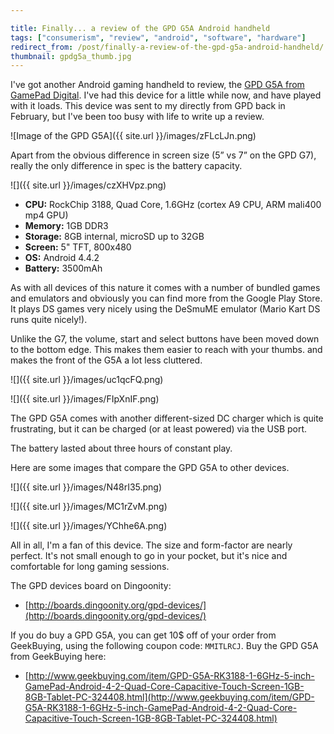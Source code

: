```yaml
---

title: Finally... a review of the GPD G5A Android handheld
tags: ["consumerism", "review", "android", "software", "hardware"]
redirect_from: /post/finally-a-review-of-the-gpd-g5a-android-handheld/
thumbnail: gpdg5a_thumb.jpg
---
```


I've got another Android gaming handheld to review, the [GPD G5A from GamePad Digital](http://www.gpd.hk/products.asp?selectclassid=017001&id=1279). I've had this device for a little while now, and have played with it loads. This device was sent to my directly from GPD back in February, but I've been too busy with life to write up a review.

<!-- more -->

![Image of the GPD G5A]({{ site.url }}/images/zFLcLJn.png)

Apart from the obvious difference in screen size (5” vs 7” on the GPD G7), really the only difference in spec is the battery capacity.

![]({{ site.url }}/images/czXHVpz.png)

- **CPU:** RockChip 3188, Quad Core, 1.6GHz (cortex A9 CPU, ARM mali400 mp4 GPU)
- **Memory:** 1GB DDR3
- **Storage:** 8GB internal, microSD up to 32GB
- **Screen:** 5" TFT, 800x480
- **OS:** Android 4.4.2
- **Battery:** 3500mAh

As with all devices of this nature it comes with a number of bundled games and emulators and obviously you can find more from the Google Play Store. It plays DS games very nicely using the DeSmuME emulator (Mario Kart DS runs quite nicely!).

Unlike the G7, the volume, start and select buttons have been moved down to the bottom edge. This makes them easier to reach with your thumbs. and makes the front of the G5A a lot less cluttered.

![]({{ site.url }}/images/uc1qcFQ.png)

![]({{ site.url }}/images/FIpXnIF.png)

The GPD G5A comes with another different-sized DC charger which is quite frustrating, but it can be charged (or at least powered) via the USB port.

The battery lasted about three hours of constant play.

Here are some images that compare the GPD G5A to other devices.

![]({{ site.url }}/images/N48rI35.png)

![]({{ site.url }}/images/MC1rZvM.png)

![]({{ site.url }}/images/YChhe6A.png)

All in all, I'm a fan of this device. The size and form-factor are nearly perfect. It's not small enough to go in your pocket, but it's nice and comfortable for long gaming sessions.

The GPD devices board on Dingoonity:

- [http://boards.dingoonity.org/gpd-devices/](http://boards.dingoonity.org/gpd-devices/)

If you do buy a GPD G5A, you can get 10$ off of your order from GeekBuying, using the following coupon code: `MMITLRCJ`. Buy the GPD G5A from GeekBuying here:

- [http://www.geekbuying.com/item/GPD-G5A-RK3188-1-6GHz-5-inch-GamePad-Android-4-2-Quad-Core-Capacitive-Touch-Screen-1GB-8GB-Tablet-PC-324408.html](http://www.geekbuying.com/item/GPD-G5A-RK3188-1-6GHz-5-inch-GamePad-Android-4-2-Quad-Core-Capacitive-Touch-Screen-1GB-8GB-Tablet-PC-324408.html)
